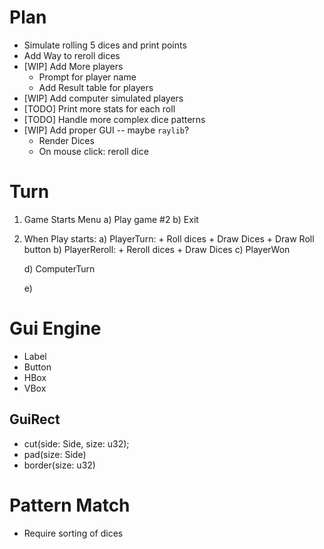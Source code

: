 # Plan

* Simulate rolling 5 dices and print points 
* Add Way to reroll dices
* [WIP] Add More players
    + Prompt for player name
    + Add Result table for players
* [WIP] Add computer simulated players
* [TODO] Print more stats for each roll
* [TODO] Handle more complex dice patterns
* [WIP] Add proper GUI -- maybe `raylib`?
    * Render Dices
    * On mouse click: reroll dice

# Turn

1. Game Starts Menu 
    a) Play game #2
    b) Exit 
2. When Play starts:
    a) PlayerTurn:
        + Roll dices
        + Draw Dices
        + Draw Roll button
    b) PlayerReroll:
        + Reroll dices
        + Draw Dices
    c) PlayerWon

    d) ComputerTurn

    e) 

# Gui Engine

* Label
* Button
* HBox
* VBox

## GuiRect

+ cut(side: Side, size: u32);
+ pad(size: Side)
+ border(size: u32)



# Pattern Match

+ Require sorting of dices 
